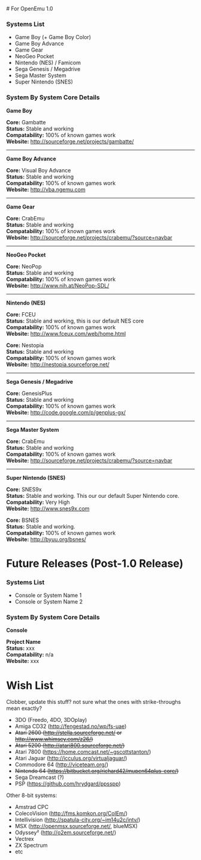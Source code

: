 <br>
# For OpenEmu 1.0 

### Systems List<br>

* Game Boy (+ Game Boy Color)
* Game Boy Advance
* Game Gear
* NeoGeo Pocket
* Nintendo (NES) / Famicom
* Sega Genesis / Megadrive
* Sega Master System
* Super Nintendo (SNES)

### System By System Core Details<br>

**Game Boy**<br>

**Core:** Gambatte<br>
**Status:** Stable and working<br>
**Compatability:** 100% of known games work<br>
**Website:** http://sourceforge.net/projects/gambatte/<br>


***


**Game Boy Advance**<br>

**Core:** Visual Boy Advance<br>
**Status:** Stable and working<br>
**Compatability:** 100% of known games work<br>
**Website:** http://vba.ngemu.com<br>


***


**Game Gear**<br>

**Core:** CrabEmu<br>
**Status:** Stable and working<br>
**Compatability:** 100% of known games work<br>
**Website:** http://sourceforge.net/projects/crabemu/?source=navbar<br>


***


**NeoGeo Pocket**<br>

**Core:** NeoPop<br>
**Status:** Stable and working<br>
**Compatability:** 100% of known games work<br>
**Website:** http://www.nih.at/NeoPop-SDL/<br>


***


**Nintendo (NES)**<br>

**Core:** FCEU<br>
**Status:** Stable and working, this is our default NES core<br>
**Compatability:** 100% of known games work<br>
**Website:** http://www.fceux.com/web/home.html<br>

**Core:** Nestopia<br>
**Status:** Stable and working<br>
**Compatability:** 100% of known games work<br>
**Website:** http://nestopia.sourceforge.net/<br>


***


**Sega Genesis / Megadrive**<br>

**Core:** GenesisPlus<br>
**Status:** Stable and working<br>
**Compatability:** 100% of known games work<br>
**Website:** http://code.google.com/p/genplus-gx/<br>


***


**Sega Master System**<br>

**Core:** CrabEmu<br>
**Status:** Stable and working<br>
**Compatability:** 100% of known games work<br>
**Website:** http://sourceforge.net/projects/crabemu/?source=navbar<br>


***


**Super Nintendo (SNES)**<br>

**Core:** SNES9x<br>
**Status:** Stable and working. This our our default Super Nintendo core.<br>
**Compatability:** Very High<br>
**Website:** http://www.snes9x.com<br>

**Core:** BSNES<br>
**Status:** Stable and working.<br>
**Compatability:** 100% of known games work<br>
**Website:** http://byuu.org/bsnes/<br>


# Future Releases (Post-1.0 Release)

### Systems List<br>

* Console or System Name 1
* Console or System Name 2

### System By System Core Details<br>

**Console**<br>

**Project Name**<br>
**Status:** xxx<br>
**Compatability:** n/a<br>
**Website:** xxx<br>


# Wish List

Clobber, update this stuff? not sure what the ones with strike-throughs mean exactly?

* 3DO (Freedo, 4DO, 3DOplay)
* Amiga CD32 (http://fengestad.no/wp/fs-uae)
* <s>Atari 2600 (http://stella.sourceforge.net/ or http://www.whimsey.com/z26/)</s>
* <s>Atari 5200 (http://atari800.sourceforge.net/)</s>
* Atari 7800 (https://home.comcast.net/~gscottstanton/)
* Atari Jaguar (http://icculus.org/virtualjaguar/)
* Commodore 64 (http://viceteam.org/)
* <s>Nintendo 64 (https://bitbucket.org/richard42/mupen64plus-core/)</s>
* Sega Dreamcast (?)
* PSP (https://github.com/hrydgard/ppsspp)

Other 8-bit systems:
* Amstrad CPC
* ColecoVision (http://fms.komkon.org/ColEm/)
* Intellivision (http://spatula-city.org/~im14u2c/intv/)
* MSX (http://openmsx.sourceforge.net/, blueMSX)
* Odyssey² (http://o2em.sourceforge.net/)
* Vectrex
* ZX Spectrum
* etc